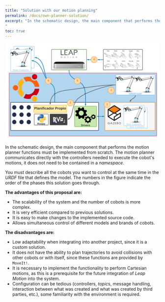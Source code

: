 ```yaml
---
title: "Solution with our motion planning"
permalink: /docs/own-planner-solution/
excerpt: "In the schematic design, the main component that performs the motion planner functions must be implemented from scratch. The motion planner communicates directly with the controllers needed to execute the cobot's motions, it does not need to be contained in a namespace. 
"
toc: true
---
```


![image](https://raw.githubusercontent.com/Serru/MultiCobot-UR10-Gripper/main/doc/imgs_md/Diseno-no-moveit-general-dos-cobots-leap-motion.png "Loaded the URDF model of the UR10 robot") 

In the schematic design, the main component that performs the motion planner functions must be implemented from scratch. The motion planner communicates directly with the controllers needed to execute the cobot's motions, it does not need to be contained in a *namespace*. 

You must describe all the cobots you want to control at the same time in the *URDF* file that defines the model. The numbers in the figure indicate the order of the phases this solution goes through. 

**The advantages of this proposal are:** 

- The scalability of the system and the number of cobots is more complex.
- It is very efficient compared to previous solutions.
- It is easy to make changes to the implemented source code.
- Allows simultaneous control of different models and brands of cobots. 

**The disadvantages are:** 

- Low adaptability when integrating into another project, since it is a custom solution.
- It does not have the ability to plan trajectories to avoid collisions with other cobots or with itself, since these functions are provided by `MoveIt!`.
- It is necessary to implement the functionality to perform Cartesian motions, as this is a prerequisite for the future integration of *Leap Motion* into the system.
- Configuration can be tedious (controllers, *topic*s, message handling, interaction between what was created and what was created by third parties, etc.), some familiarity with the environment is required.